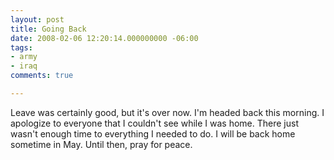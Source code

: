 ```yaml
---
layout: post
title: Going Back
date: 2008-02-06 12:20:14.000000000 -06:00
tags:
- army
- iraq 
comments: true

---
```

<p>Leave was certainly good, but it's over now. I'm headed back this morning. I apologize to everyone that I couldn't see while I was home. There just wasn't enough time to everything I needed to do. I will be back home sometime in May. Until then, pray for peace.</p>
